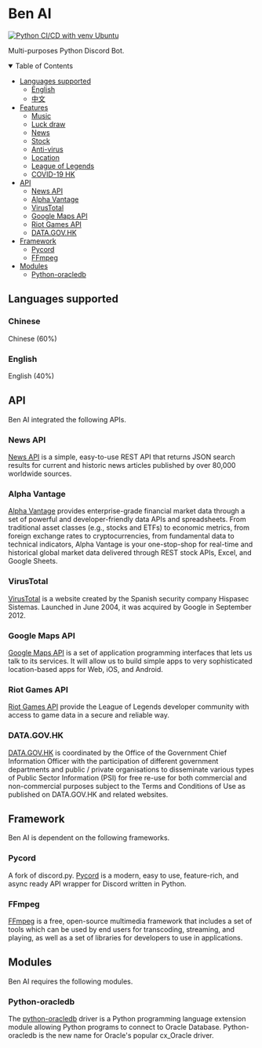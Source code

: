 # Ben AI
[![Python CI/CD with venv Ubuntu](https://github.com/Benwyw/Ben-AI/actions/workflows/ubuntu-python.yml/badge.svg)](https://github.com/Benwyw/Ben-AI/actions/workflows/ubuntu-python.yml)

Multi-purposes Python Discord Bot.


<!-- TABLE OF CONTENTS -->
<details open="open">
  <summary>Table of Contents</summary>
  <ul>
    <li>
      <a href="#languages-supported">Languages supported</a>
      <ul>
        <li><a href="#english">English</a></li>
        <li><a href="#chinese">中文</a></li>
      </ul>
    </li>
    <li>
      <a href="#features">Features</a>
      <ul>
        <li><a href="#music">Music</a></li>
        <li><a href="#luckydraw">Luck draw</a></li>
        <li><a href="#news">News</a></li>
        <li><a href="#stock">Stock</a></li>
        <li><a href="#antivirus">Anti-virus</a></li>
        <li><a href="#location">Location</a></li>
        <li><a href="#lol">League of Legends</a></li>
        <li><a href="#covid19hk">COVID-19 HK</a></li>
      </ul>
    </li>
    <li>
      <a href="#API">API</a>
      <ul>
        <li><a href="#news-api">News API</a></li>
        <li><a href="#alpha-vantage">Alpha Vantage</a></li>
        <li><a href="#virustotal">VirusTotal</a></li>
        <li><a href="#google-maps-api">Google Maps API</a></li>
        <li><a href="#riot-games-api">Riot Games API</a></li>
        <li><a href="#data.gov.hk">DATA.GOV.HK</a></li>
      </ul>
    </li>
    <li>
      <a href="#framework">Framework</a>
      <ul>
        <li><a href="#pycord">Pycord</a></li>
        <li><a href="#ffmpeg">FFmpeg</a></li>
      </ul>
    </li>
    <li>
      <a href="#modules">Modules</a>
      <ul>
        <li><a href="#python-oracledb">Python-oracledb</a></li>
      </ul>
    </li>
  </ul>
</details>


<!-- Languages supported -->
## Languages supported

### Chinese
Chinese (60%)

### English
English (40%)


<!-- Features -->
<!--
## Features

### music
-->


<!-- API -->
## API
Ben AI integrated the following APIs.

### News API
<a href="https://newsapi.org/">News API</a> is a simple, easy-to-use REST API that returns JSON search results for current and historic news articles published by over 80,000 worldwide sources.

### Alpha Vantage
<a href="https://www.alphavantage.co/">Alpha Vantage</a> provides enterprise-grade financial market data through a set of powerful and developer-friendly data APIs and spreadsheets. From traditional asset classes (e.g., stocks and ETFs) to economic metrics, from foreign exchange rates to cryptocurrencies, from fundamental data to technical indicators, Alpha Vantage is your one-stop-shop for real-time and historical global market data delivered through REST stock APIs, Excel, and Google Sheets.

### VirusTotal
<a href="https://www.virustotal.com/">VirusTotal</a> is a website created by the Spanish security company Hispasec Sistemas. Launched in June 2004, it was acquired by Google in September 2012.

### Google Maps API
<a href="https://developers.google.com/maps">Google Maps API</a> is a set of application programming interfaces that lets us talk to its services. It will allow us to build simple apps to very sophisticated location-based apps for Web, iOS, and Android.

### Riot Games API
<a href="https://developer.riotgames.com/">Riot Games API</a> provide the League of Legends developer community with access to game data in a secure and reliable way.

### DATA.GOV.HK
<a href="https://data.gov.hk/">DATA.GOV.HK</a> is coordinated by the Office of the Government Chief Information Officer with the participation of different government departments and public / private organisations to disseminate various types of Public Sector Information (PSI) for free re-use for both commercial and non-commercial purposes subject to the Terms and Conditions of Use as published on DATA.GOV.HK and related websites.


<!-- Framework -->
## Framework
Ben AI is dependent on the following frameworks.

### Pycord
A fork of discord.py. <a href="https://docs.pycord.dev/">Pycord</a> is a modern, easy to use, feature-rich, and async ready API wrapper for Discord written in Python.

### FFmpeg
<a href="https://ffmpeg.org/">FFmpeg</a> is a free, open-source multimedia framework that includes a set of tools which can be used by end users for transcoding, streaming, and playing, as well as a set of libraries for developers to use in applications.


<!-- Modules -->
## Modules
Ben AI requires the following modules.

### Python-oracledb
The <a href="https://python-oracledb.readthedocs.io/">python-oracledb</a> driver is a Python programming language extension module allowing Python programs to connect to Oracle Database. Python-oracledb is the new name for Oracle's popular cx_Oracle driver.
